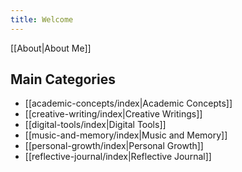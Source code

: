 ```yaml
---
title: Welcome
---
```


[[About|About Me]]
## Main Categories

- [[academic-concepts/index|Academic Concepts]]
- [[creative-writing/index|Creative Writings]]
- [[digital-tools/index|Digital Tools]]
- [[music-and-memory/index|Music and Memory]]
- [[personal-growth/index|Personal Growth]]
- [[reflective-journal/index|Reflective Journal]]
